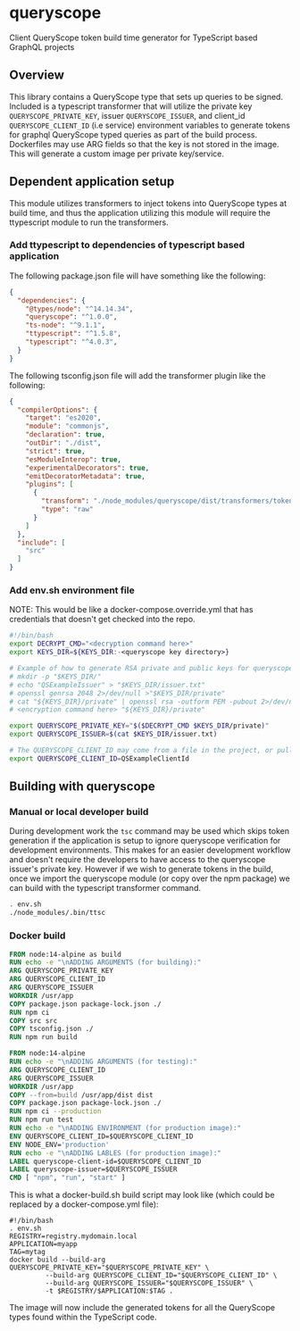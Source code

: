 # queryscope
Client QueryScope token build time generator for TypeScript based GraphQL projects

## Overview
This library contains a QueryScope type that sets up queries to be signed. Included
is a typescript transformer that will utilize the private key `QUERYSCOPE_PRIVATE_KEY`,
issuer `QUERYSCOPE_ISSUER`, and client_id `QUERYSCOPE_CLIENT_ID` (i.e service)
environment variables to generate tokens for graphql QueryScope typed queries as part
of the build process. Dockerfiles may use ARG fields so that the key is not stored in
the image. This will generate a custom image per private key/service.

## Dependent application setup
This module utilizes transformers to inject tokens into QueryScope types at build time,
and thus the application utilizing this module will require the ttypescript module to
run the transformers.

### Add ttypescript to dependencies of typescript based application
The following package.json file will have something like the following:
```json
{
  "dependencies": {
    "@types/node": "^14.14.34",
    "queryscope": "^1.0.0",
    "ts-node": "^9.1.1",
    "ttypescript": "^1.5.8",
    "typescript": "^4.0.3",
  }
}
```

The following tsconfig.json file will add the transformer plugin like the following:
```json
{
  "compilerOptions": {
    "target": "es2020",
    "module": "commonjs",
    "declaration": true,
    "outDir": "./dist",
    "strict": true,
    "esModuleInterop": true,
    "experimentalDecorators": true,
    "emitDecoratorMetadata": true,
    "plugins": [
      {
        "transform": "./node_modules/queryscope/dist/transformers/tokenizer.js",
       	"type": "raw"
      }
    ]
  },
  "include": [
    "src"
  ]
}
```

### Add env.sh environment file
NOTE: This would be like a docker-compose.override.yml that has credentials that doesn't get checked into the repo.
```bash
#!/bin/bash
export DECRYPT_CMD="<decryption command here>"
export KEYS_DIR=${KEYS_DIR:-<queryscope key directory>}

# Example of how to generate RSA private and public keys for queryscope module usage
# mkdir -p "$KEYS_DIR/"
# echo "QSExampleIssuer" > "$KEYS_DIR/issuer.txt"
# openssl genrsa 2048 2>/dev/null >"$KEYS_DIR/private"
# cat "${KEYS_DIR}/private" | openssl rsa -outform PEM -pubout 2>/dev/null >"$KEYS_DIR/public"
# <encryption command here> "${KEYS_DIR}/private"

export QUERYSCOPE_PRIVATE_KEY="$($DECRYPT_CMD $KEYS_DIR/private)"
export QUERYSCOPE_ISSUER=$(cat $KEYS_DIR/issuer.txt)

# The QUERYSCOPE_CLIENT_ID may come from a file in the project, or pulled from the package.json
export QUERYSCOPE_CLIENT_ID=QSExampleClientId
```

## Building with queryscope

### Manual or local developer build
During development work the `tsc` command may be used which skips token generation if the application is setup to ignore queryscope verification for development environments. This makes for an easier development workflow and doesn't require the developers to have access to the queryscope issuer's private key. However if we wish to generate tokens in the build, once we import the queryscope module (or copy over the npm package) we can build with the typescript transformer command.
```bash
. env.sh
./node_modules/.bin/ttsc
```

### Docker build
```Dockerfile
FROM node:14-alpine as build
RUN echo -e "\nADDING ARGUMENTS (for building):"
ARG QUERYSCOPE_PRIVATE_KEY
ARG QUERYSCOPE_CLIENT_ID
ARG QUERYSCOPE_ISSUER
WORKDIR /usr/app
COPY package.json package-lock.json ./
RUN npm ci
COPY src src
COPY tsconfig.json ./
RUN npm run build

FROM node:14-alpine
RUN echo -e "\nADDING ARGUMENTS (for testing):"
ARG QUERYSCOPE_CLIENT_ID
ARG QUERYSCOPE_ISSUER
WORKDIR /usr/app
COPY --from=build /usr/app/dist dist
COPY package.json package-lock.json ./
RUN npm ci --production
RUN npm run test
RUN echo -e "\nADDING ENVIRONMENT (for production image):"
ENV QUERYSCOPE_CLIENT_ID=$QUERYSCOPE_CLIENT_ID
ENV NODE_ENV='production'
RUN echo -e "\nADDING LABLES (for production image):"
LABEL queryscope-client-id=$QUERYSCOPE_CLIENT_ID
LABEL queryscope-issuer=$QUERYSCOPE_ISSUER
CMD [ "npm", "run", "start" ]
```

This is what a docker-build.sh build script may look like (which could be replaced by a docker-compose.yml file):
```
#!/bin/bash
. env.sh
REGISTRY=registry.mydomain.local
APPLICATION=myapp
TAG=mytag
docker build --build-arg QUERYSCOPE_PRIVATE_KEY="$QUERYSCOPE_PRIVATE_KEY" \
	     --build-arg QUERYSCOPE_CLIENT_ID="$QUERYSCOPE_CLIENT_ID" \
	     --build-arg QUERYSCOPE_ISSUER="$QUERYSCOPE_ISSUER" \
	     -t $REGISTRY/$APPLICATION:$TAG .
```
The image will now include the generated tokens for all the QueryScope types found within the TypeScript code.
